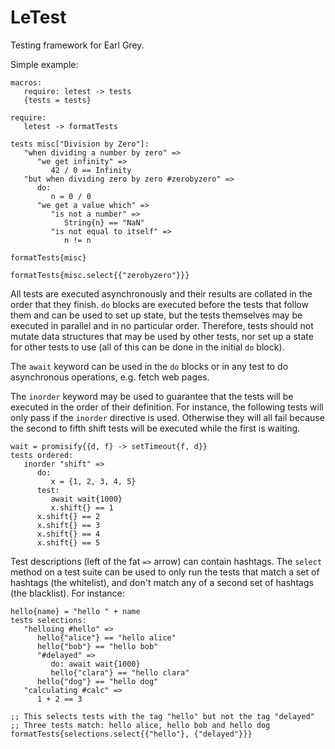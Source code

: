 
LeTest
======

Testing framework for Earl Grey.

Simple example:

    macros:
       require: letest -> tests
       {tests = tests}

    require:
       letest -> formatTests

    tests misc["Division by Zero"]:
       "when dividing a number by zero" =>
          "we get infinity" =>
             42 / 0 == Infinity
       "but when dividing zero by zero #zerobyzero" =>
          do:
             n = 0 / 0
          "we get a value which" =>
             "is not a number" =>
                String{n} == "NaN"
             "is not equal to itself" =>
                n != n

    formatTests{misc}

    formatTests{misc.select{{"zerobyzero"}}}

All tests are executed asynchronously and their results are collated
in the order that they finish. `do` blocks are executed before the
tests that follow them and can be used to set up state, but the tests
themselves may be executed in parallel and in no particular
order. Therefore, tests should not mutate data structures that may be
used by other tests, nor set up a state for other tests to use (all of
this can be done in the initial `do` block).

The `await` keyword can be used in the `do` blocks or in any test to
do asynchronous operations, e.g. fetch web pages.

The `inorder` keyword may be used to guarantee that the tests will be
executed in the order of their definition. For instance, the following
tests will only pass if the `inorder` directive is used. Otherwise
they will all fail because the second to fifth shift tests will be
executed while the first is waiting.

    wait = promisify{{d, f} -> setTimeout{f, d}}
    tests ordered:
       inorder "shift" =>
          do:
             x = {1, 2, 3, 4, 5}
          test:
             await wait{1000}
             x.shift{} == 1
          x.shift{} == 2
          x.shift{} == 3
          x.shift{} == 4
          x.shift{} == 5

Test descriptions (left of the fat `=>` arrow) can contain
hashtags. The `select` method on a test suite can be used to only run
the tests that match a set of hashtags (the whitelist), and don't
match any of a second set of hashtags (the blacklist). For instance:

    hello{name} = "hello " + name
    tests selections:
       "helloing #hello" =>
          hello{"alice"} == "hello alice"
          hello{"bob"} == "hello bob"
          "#delayed" =>
             do: await wait{1000}
             hello{"clara"} == "hello clara"
          hello{"dog"} == "hello dog"
       "calculating #calc" =>
          1 + 2 == 3

    ;; This selects tests with the tag "hello" but not the tag "delayed"
    ;; Three tests match: hello alice, hello bob and hello dog
    formatTests{selections.select{{"hello"}, {"delayed"}}}

